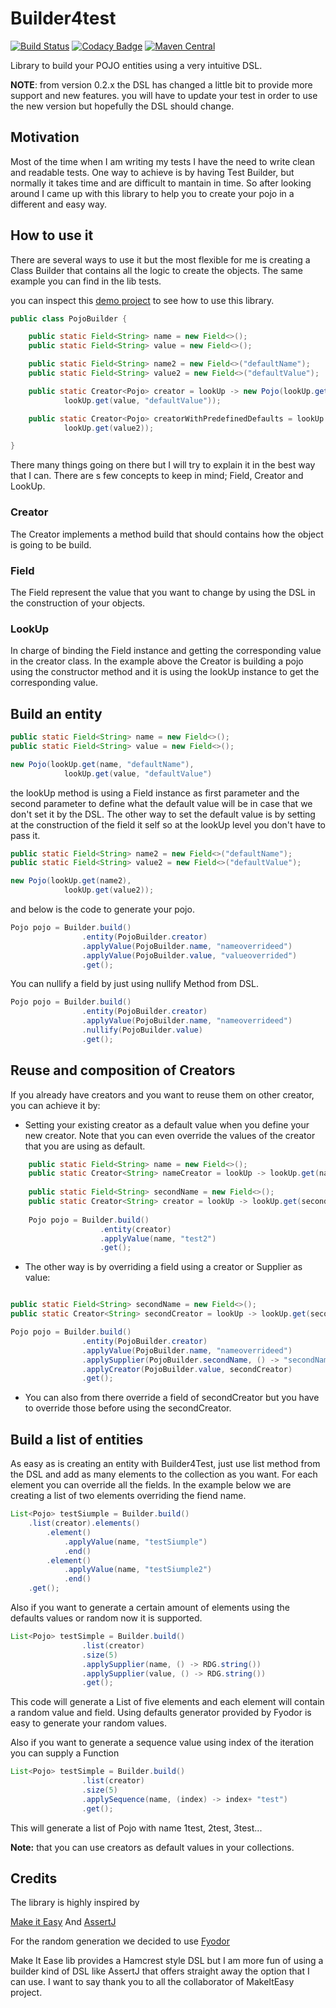 # Builder4test
[![Build Status](https://travis-ci.org/caelwinner/builder4test.svg?branch=master)](https://travis-ci.org/caelwinner/builder4test)
[![Codacy Badge](https://api.codacy.com/project/badge/Grade/97f9a4cec6274108af592a20ae31f82b)](https://www.codacy.com/app/adolfoecs/builder4test?utm_source=github.com&amp;utm_medium=referral&amp;utm_content=caelwinner/builder4test&amp;utm_campaign=Badge_Grade)
[![Maven Central](https://maven-badges.herokuapp.com/maven-central/uk.co.caeldev/builder4test/badge.svg)](https://maven-badges.herokuapp.com/maven-central/uk.co.caeldev/builder4test)

Library to build your POJO entities using a very intuitive DSL.

**NOTE**: from version 0.2.x the DSL has changed a little bit to provide more support and new features. you will have to update your test in order to use the new version but hopefully the DSL should change.

## Motivation
Most of the time when I am writing my tests I have the need to write clean and readable tests. One way to achieve is by having Test Builder, but normally it takes time and are difficult to mantain in time. So after looking around I came up with this library to help you to create your pojo in a different and easy way.

## How to use it

There are several ways to use it but the most flexible for me is creating a Class Builder that contains all the logic to create the objects.
The same example you can find in the lib tests.

you can inspect this [demo project](https://github.com/caelwinner/build4test-demo) to see how to use this library.

```java
public class PojoBuilder {

    public static Field<String> name = new Field<>();
    public static Field<String> value = new Field<>();

    public static Field<String> name2 = new Field<>("defaultName");
    public static Field<String> value2 = new Field<>("defaultValue");

    public static Creator<Pojo> creator = lookUp -> new Pojo(lookUp.get(name, "defaultName"),
            lookUp.get(value, "defaultValue"));

    public static Creator<Pojo> creatorWithPredefinedDefaults = lookUp -> new Pojo(lookUp.get(name2),
            lookUp.get(value2));

}
```
There many things going on there but I will try to explain it in the best way that I can.
There are s few concepts to keep in mind; Field, Creator and LookUp.

### Creator
The Creator implements a method build that should contains how the object is going to be build.

### Field
The Field represent the value that you want to change by using the DSL in the construction of your objects.

### LookUp 
In charge of binding the Field instance and getting the corresponding value in the creator class.
In the example above the Creator is building a pojo using the constructor method and it is using the lookUp instance to get the corresponding value.

## Build an entity

```java
public static Field<String> name = new Field<>();
public static Field<String> value = new Field<>();

new Pojo(lookUp.get(name, "defaultName"), 
            lookUp.get(value, "defaultValue")
```
the lookUp method is using a Field instance as first parameter and the second parameter to define what the default value will be in case that we don't set it by the DSL.
The other way to set the default value is by setting at the construction of the field it self so at the lookUp level you don't have to pass it.

```java
public static Field<String> name2 = new Field<>("defaultName");
public static Field<String> value2 = new Field<>("defaultValue");

new Pojo(lookUp.get(name2),
            lookUp.get(value2));
```
and below is the code to generate your pojo.

```java
Pojo pojo = Builder.build()
                .entity(PojoBuilder.creator)
                .applyValue(PojoBuilder.name, "nameoverrideed")
                .applyValue(PojoBuilder.value, "valueoverrided")
                .get();
```

You can nullify a field by just using nullify Method from DSL.

```java
Pojo pojo = Builder.build()
                .entity(PojoBuilder.creator)
                .applyValue(PojoBuilder.name, "nameoverrideed")
                .nullify(PojoBuilder.value)
                .get();
```

## Reuse and composition of Creators

If you already have creators and you want to reuse them on other creator, you can achieve it by:

- Setting your existing creator as a default value when you define your new creator. Note that you can even override the values of the creator that you are using as default. 

```java
    public static Field<String> name = new Field<>();
    public static Creator<String> nameCreator = lookUp -> lookUp.get(name, "test1");
    
    public static Field<String> secondName = new Field<>();
    public static Creator<String> creator = lookUp -> lookUp.get(secondName, secondCreator);
    
    Pojo pojo = Builder.build()
                    .entity(creator)
                    .applyValue(name, "test2")
                    .get();
```

- The other way is by overriding a field using a creator or Supplier as value:

```java

public static Field<String> secondName = new Field<>();
public static Creator<String> secondCreator = lookUp -> lookUp.get(secondName, "test1");

Pojo pojo = Builder.build()
                .entity(PojoBuilder.creator)
                .applyValue(PojoBuilder.name, "nameoverrideed")
                .applySupplier(PojoBuilder.secondName, () -> "secondName")
                .applyCreator(PojoBuilder.value, secondCreator)
                .get();
```

- You can also from there override a field of secondCreator but you have to override those before using the secondCreator.


## Build a list of entities

As easy as is creating an entity with Builder4Test, just use list method from the DSL and add as many elements to the collection as you want. For each element you can override all the fields.
In the example below we are creating a list of two elements overriding the fiend name.
 
```java
List<Pojo> testSiumple = Builder.build()
    .list(creator).elements()
        .element()
            .applyValue(name, "testSiumple")
            .end()
        .element()
            .applyValue(name, "testSiumple2")
            .end()
    .get();
```

Also if you want to generate a certain amount of elements using the defaults values or random now it is supported.

```java
List<Pojo> testSimple = Builder.build()
                .list(creator)
                .size(5)
                .applySupplier(name, () -> RDG.string())
                .applySupplier(value, () -> RDG.string())
                .get();
```
This code will generate a List of five elements and each element will contain a random value and field.
Using defaults generator provided by Fyodor is easy to generate your random values.

Also if you want to generate a sequence value using index of the iteration you can supply a Function

```java
List<Pojo> testSimple = Builder.build()
                .list(creator)
                .size(5)
                .applySequence(name, (index) -> index+ "test")
                .get();
```
This will generate a list of Pojo with name 1test, 2test, 3test...

__Note:__ that you can use creators as default values in your collections. 

## Credits
The library is highly inspired by 

[Make it Easy](https://github.com/npryce/make-it-easy) And [AssertJ](https://github.com/joel-costigliola/assertj-core)

For the random generation we decided to use [Fyodor](https://github.com/fyodor-org-uk/fyodor)

Make It Ease lib provides a Hamcrest style DSL but I am more fun of using a builder kind of DSL like AssertJ that offers straight away the option that I can use.
I want to say thank you to all the collaborator of MakeItEasy project.
